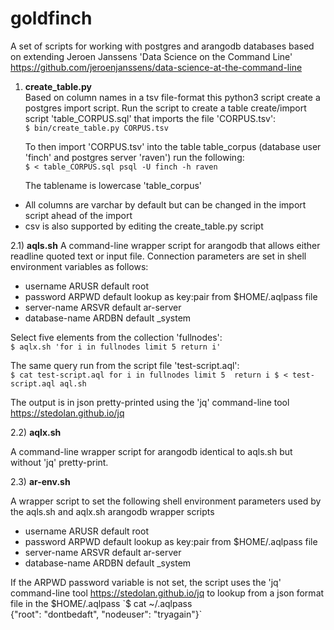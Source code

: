# goldfinch
A set of scripts for working with postgres and arangodb databases based on extending Jeroen Janssens 'Data Science on the Command Line' https://github.com/jeroenjanssens/data-science-at-the-command-line  

1) **create_table.py**  
  Based on column names in a tsv file-format this python3 script create a postgres import script. Run the script to create a table create/import script 'table_CORPUS.sql' that imports the file 'CORPUS.tsv':  
`$ bin/create_table.py CORPUS.tsv`

   To then import 'CORPUS.tsv' into the table table_corpus (database user 'finch' and postgres server 'raven') run the following:  
`$ < table_CORPUS.sql psql -U finch -h raven` 

   The tablename is lowercase 'table_corpus'
  * All columns are varchar by default but can be changed in the import script ahead of the import  
  * csv is also supported by editing the create_table.py script

2.1) **aqls.sh**
A command-line wrapper script for arangodb that allows either readline quoted text or input file. Connection parameters are set in shell environment variables as follows:
  * username      ARUSR default root
  * password      ARPWD default lookup as key:pair from $HOME/.aqlpass file
  * server-name   ARSVR default ar-server
  * database-name ARDBN default _system

   Select five elements from the collection 'fullnodes':  
`$ aqlx.sh 'for i in fullnodes limit 5 return i'`  

   The same query run from the script file 'test-script.aql':  
``$ cat test-script.aql
for i in fullnodes
limit 5 
return i
$ < test-script.aql aql.sh``

   The output is in json pretty-printed using the 'jq' command-line tool https://stedolan.github.io/jq

2.2) **aqlx.sh** 

A command-line wrapper script for arangodb identical to aqls.sh but without 'jq' pretty-print.  

2.3) **ar-env.sh** 

A wrapper script to set the following shell environment parameters used by the aqls.sh and aqlx.sh arangodb wrapper scripts
  * username      ARUSR default root  
  * password      ARPWD default lookup as key:pair from $HOME/.aqlpass file  
  * server-name   ARSVR default ar-server  
  * database-name ARDBN default _system  

   If the ARPWD password variable is not set, the script uses the 'jq' command-line tool https://stedolan.github.io/jq to lookup from a json format file in the $HOME/.aqlpass  
`$ cat ~/.aqlpass  
{"root": "dontbedaft", "nodeuser": "tryagain"}`  